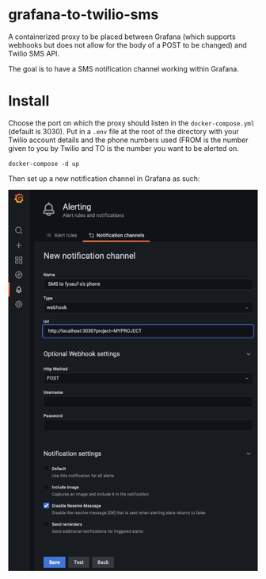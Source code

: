 # grafana-to-twilio-sms
A containerized proxy to be placed between Grafana (which supports webhooks but does not allow for the body of a POST to be changed) and Twilio SMS API.

The goal is to have a SMS notification channel working within Grafana.

# Install

Choose the port on which the proxy should listen in the `docker-compose.yml` (default is 3030).
Put in a `.env` file at the root of the directory with your Twilio account details and the phone numbers used (FROM is the number given to you by Twilio and TO is the number you want to be alerted on.

```
docker-compose -d up
```

Then set up a new notification channel in Grafana as such:

![Screeshot from Grafana](https://raw.githubusercontent.com/fyusuf-a/grafana-to-twilio-sms/master/grafana.png)
